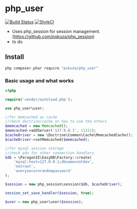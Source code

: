 # php_user

[![Build Status](https://travis-ci.org/pskuza/php_user.svg?branch=master)](https://travis-ci.org/pskuza/php_user)
[![StyleCI](https://styleci.io/repos/93275012/shield?branch=master)](https://styleci.io/repos/93275012)

* Uses php_session for session management. (https://github.com/pskuza/php_session) 
* to do


## Install

``` sh
php composer.phar require "pskuza/php_user"
```

### Basic usage and what works
``` php
<?php

require('vendor/autoload.php');

use php_user\user;

//for memcached as cache
//check doctrine/cache on how to use the others
$memcached = new Memcached();
$memcached->addServer('127.0.0.1', 11211);
$cacheDriver = new \Doctrine\Common\Cache\MemcachedCache();
$cacheDriver->setMemcached($memcached);

//for mysql session storage
//check pdo for other connection handlers
$db = \ParagonIE\EasyDB\Factory::create(
    'mysql:host=127.0.0.1;dbname=notdev',
    'notroot',
    'averysecurerandompassword'
);

$session = new php_session\session($db, $cacheDriver);

session_set_save_handler($session, true);

$user = new php_user\user($session);

```
